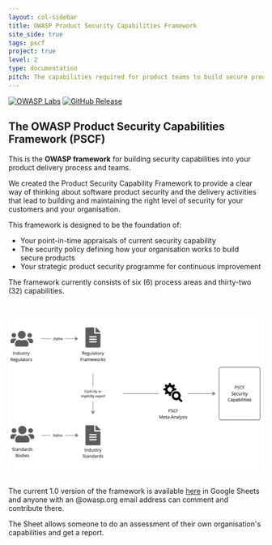 ```yaml
---
layout: col-sidebar
title: OWASP Product Security Capabilities Framework
site_side: true
tags: pscf
project: true
level: 2
type: documentation
pitch: The capabilities required for product teams to build secure products in a secure manner.
---
```

[![OWASP Labs](https://img.shields.io/badge/owasp-lab%20project-yellow)](https://owasp.org/other_projects/)
[![GitHub Release](https://img.shields.io/github/release/OWASP/PSCF)](https://github.com/OWASP/PSCF/releases)

[//]: # ([![Follow on Twitter]&#40;https://img.shields.io/twitter/follow/owasppscf.svg?logo=twitter&#41;]&#40;https://twitter.com/owasppscf&#41;)

## The OWASP Product Security Capabilities Framework (PSCF) 
This is the **OWASP framework** for building security capabilities into your product delivery process and teams. 

We created the Product Security Capability Framework to provide a clear way of thinking about software product security and the delivery activities that lead to building and maintaining the right level of security for your customers and your organisation.

This framework is designed to be the foundation of:

 - Your point-in-time appraisals of current security capability
 - The security policy defining how your organisation works to build secure products
 - Your strategic product security programme for continuous improvement

The framework currently consists of six (6) process areas and thirty-two (32) capabilities. 

<br>

[![PSCF ](assets/images/pscf-meta-analysis.png)](https://owaspsamm.org/model/)
<br>
<br>


The current 1.0 version of the framework is available [here](https://docs.google.com/spreadsheets/d/1GiQSePaFkY-wFj3RP3VUkZA81Pqzyhn9x78fSL2OTk8/edit#gid=0) in Google Sheets and anyone with an @owasp.org email address can comment and contribute there.

The Sheet allows someone to do an assessment of their own organisation's capabilities and get a report. 
